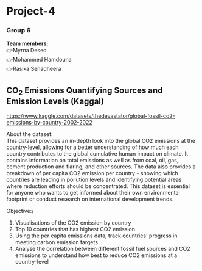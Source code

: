 # Project-4

### **Group 6**
__Team members:__\
:point_right:Myrna Deseo\
:point_right:Mohammed Hamdouna\
:point_right:Rasika Senadheera


## CO<sub>2</sub> Emissions Quantifying Sources and Emission Levels   (Kaggal)
https://www.kaggle.com/datasets/thedevastator/global-fossil-co2-emissions-by-country-2002-2022

About the dataset:\
This dataset provides an in-depth look into the global CO2 emissions at the country-level, allowing for a better understanding of how much each country contributes to the global cumulative human impact on climate. It contains information on total emissions as well as from coal, oil, gas, cement production and flaring, and other sources. The data also provides a breakdown of per capita CO2 emission per country - showing which countries are leading in pollution levels and identifying potential areas where reduction efforts should be concentrated. This dataset is essential for anyone who wants to get informed about their own environmental footprint or conduct research on international development trends.

Objective:\
1.	Visualisations of the CO2 emission by country
2.	Top 10 countries that has highest CO2 emission 
3.	Using the per capita emissions data, track countries' progress in meeting carbon emission targets
4.	Analyse the correlation between different fossil fuel sources and CO2 emissions to understand how best to reduce CO2 emissions at a country-level
